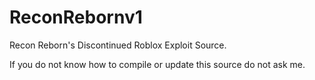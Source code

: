 # ReconRebornv1
Recon Reborn's Discontinued Roblox Exploit Source.


If you do not know how to compile or update this source do not ask me.

